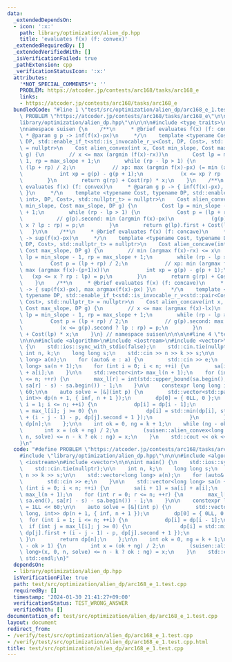 ```yaml
---
data:
  _extendedDependsOn:
  - icon: ':x:'
    path: library/optimization/alien_dp.hpp
    title: 'evaluates f(x) (f: convex)'
  _extendedRequiredBy: []
  _extendedVerifiedWith: []
  _isVerificationFailed: true
  _pathExtension: cpp
  _verificationStatusIcon: ':x:'
  attributes:
    '*NOT_SPECIAL_COMMENTS*': ''
    PROBLEM: https://atcoder.jp/contests/arc168/tasks/arc168_e
    links:
    - https://atcoder.jp/contests/arc168/tasks/arc168_e
  bundledCode: "#line 1 \"test/src/optimization/alien_dp/arc168_e_1.test.cpp\"\n#define\
    \ PROBLEM \"https://atcoder.jp/contests/arc168/tasks/arc168_e\"\n\n#line 1 \"\
    library/optimization/alien_dp.hpp\"\n\n\n\n#include <type_traits>\n#include <utility>\n\
    \nnamespace suisen {\n    /**\n     * @brief evaluates f(x) (f: convex)\n    \
    \ * @param g p -> inf(f(x)-px)\n     */\n    template <typename Cost, typename\
    \ DP, std::enable_if_t<std::is_invocable_r_v<Cost, DP, Cost>, std::nullptr_t>\
    \ = nullptr>\n    Cost alien_convex(int x, Cost min_slope, Cost max_slope, DP\
    \ g) {\n        // x <= max (argmin (f(x)-rx))\n        Cost lp = min_slope -\
    \ 1, rp = max_slope + 1;\n        while (rp - lp > 1) {\n            Cost p =\
    \ (lp + rp) / 2;\n            // xp: max (argmin f(x)-px) (= min (argmin f(x)-(p+1)x))\n\
    \            int xp = g(p) - g(p + 1);\n            (x <= xp ? rp : lp) = p;\n\
    \        }\n        return g(rp) + Cost(rp) * x;\n    }\n    /**\n     * @brief\
    \ evaluates f(x) (f: convex)\n     * @param g p -> { inf(f(x)-px), min argmin(f(x)-px)\
    \ }\n     */\n    template <typename Cost, typename DP, std::enable_if_t<std::is_invocable_r_v<std::pair<Cost,\
    \ int>, DP, Cost>, std::nullptr_t> = nullptr>\n    Cost alien_convex(int x, Cost\
    \ min_slope, Cost max_slope, DP g) {\n        Cost lp = min_slope - 1, rp = max_slope\
    \ + 1;\n        while (rp - lp > 1) {\n            Cost p = (lp + rp) / 2;\n \
    \           // g(p).second: min (argmin f(x)-px)\n            (g(p).second <=\
    \ x ? lp : rp) = p;\n        }\n        return g(lp).first + Cost(lp) * x;\n \
    \   }\n\n    /**\n     * @brief evaluates f(x) (f: concave)\n     * @param g p\
    \ -> sup(f(x)-px)\n     */\n    template <typename Cost, typename DP, std::enable_if_t<std::is_invocable_r_v<Cost,\
    \ DP, Cost>, std::nullptr_t> = nullptr>\n    Cost alien_concave(int x, Cost min_slope,\
    \ Cost max_slope, DP g) {\n        // min (argmax f(x)-rx) <= x\n        Cost\
    \ lp = min_slope - 1, rp = max_slope + 1;\n        while (rp - lp > 1) {\n   \
    \         Cost p = (lp + rp) / 2;\n            // xp: min (argmax f(x)-px) (=\
    \ max (argmax f(x)-(p+1)x))\n            int xp = g(p) - g(p + 1);\n         \
    \   (xp <= x ? rp : lp) = p;\n        }\n        return g(rp) + Cost(rp) * x;\n\
    \    }\n    /**\n     * @brief evaluates f(x) (f: concave)\n     * @param g p\
    \ -> { sup(f(x)-px), max argmax(f(x)-px) }\n     */\n    template <typename Cost,\
    \ typename DP, std::enable_if_t<std::is_invocable_r_v<std::pair<Cost, int>, DP,\
    \ Cost>, std::nullptr_t> = nullptr>\n    Cost alien_concave(int x, Cost min_slope,\
    \ Cost max_slope, DP g) {\n        // x <= max (argmax f(x)-lx)\n        Cost\
    \ lp = min_slope - 1, rp = max_slope + 1;\n        while (rp - lp > 1) {\n   \
    \         Cost p = (lp + rp) / 2;\n            // g(p).second: max (argmax f(x)-px)\n\
    \            (x <= g(p).second ? lp : rp) = p;\n        }\n        return g(lp).first\
    \ + Cost(lp) * x;\n    }\n} // namespace suisen\n\n\n\n#line 4 \"test/src/optimization/alien_dp/arc168_e_1.test.cpp\"\
    \n\n\n#include <algorithm>\n#include <iostream>\n#include <vector>\n\n\nint main()\
    \ {\n    std::ios::sync_with_stdio(false);\n    std::cin.tie(nullptr);\n\n   \
    \ int n, k;\n    long long s;\n    std::cin >> n >> k >> s;\n\n    std::vector<long\
    \ long> a(n);\n    for (auto& e : a) {\n        std::cin >> e;\n    }\n\n    std::vector<long\
    \ long> sa(n + 1);\n    for (int i = 0; i < n; ++i) {\n        sa[i + 1] = sa[i]\
    \ + a[i];\n    }\n\n    std::vector<int> max_l(n + 1);\n    for (int r = 0; r\
    \ <= n; ++r) {\n        max_l[r] = int(std::upper_bound(sa.begin(), sa.end(),\
    \ sa[r] - s) - sa.begin()) - 1;\n    }\n\n    constexpr long long inf = 1LL <<\
    \ 60;\n\n    auto solve = [&](int p) {\n        std::vector<std::pair<long long,\
    \ int>> dp(n + 1, { inf, n + 1 });\n        dp[0] = { 0LL, 0 };\n        for (int\
    \ i = 1; i <= n; ++i) {\n            dp[i] = dp[i - 1];\n            if (int j\
    \ = max_l[i]; j >= 0) {\n                dp[i] = std::min(dp[i], std::pair{ dp[j].first\
    \ + (i - j - 1) - p, dp[j].second + 1 });\n            }\n        }\n        return\
    \ dp[n];\n    };\n\n    int ok = 0, ng = k + 1;\n    while (ng - ok > 1) {\n \
    \       int x = (ok + ng) / 2;\n        (suisen::alien_convex<long long>(x, 0,\
    \ n, solve) <= n - k ? ok : ng) = x;\n    }\n    std::cout << ok << std::endl;\n\
    }\n"
  code: "#define PROBLEM \"https://atcoder.jp/contests/arc168/tasks/arc168_e\"\n\n\
    #include \"library/optimization/alien_dp.hpp\"\n\n\n#include <algorithm>\n#include\
    \ <iostream>\n#include <vector>\n\n\nint main() {\n    std::ios::sync_with_stdio(false);\n\
    \    std::cin.tie(nullptr);\n\n    int n, k;\n    long long s;\n    std::cin >>\
    \ n >> k >> s;\n\n    std::vector<long long> a(n);\n    for (auto& e : a) {\n\
    \        std::cin >> e;\n    }\n\n    std::vector<long long> sa(n + 1);\n    for\
    \ (int i = 0; i < n; ++i) {\n        sa[i + 1] = sa[i] + a[i];\n    }\n\n    std::vector<int>\
    \ max_l(n + 1);\n    for (int r = 0; r <= n; ++r) {\n        max_l[r] = int(std::upper_bound(sa.begin(),\
    \ sa.end(), sa[r] - s) - sa.begin()) - 1;\n    }\n\n    constexpr long long inf\
    \ = 1LL << 60;\n\n    auto solve = [&](int p) {\n        std::vector<std::pair<long\
    \ long, int>> dp(n + 1, { inf, n + 1 });\n        dp[0] = { 0LL, 0 };\n      \
    \  for (int i = 1; i <= n; ++i) {\n            dp[i] = dp[i - 1];\n          \
    \  if (int j = max_l[i]; j >= 0) {\n                dp[i] = std::min(dp[i], std::pair{\
    \ dp[j].first + (i - j - 1) - p, dp[j].second + 1 });\n            }\n       \
    \ }\n        return dp[n];\n    };\n\n    int ok = 0, ng = k + 1;\n    while (ng\
    \ - ok > 1) {\n        int x = (ok + ng) / 2;\n        (suisen::alien_convex<long\
    \ long>(x, 0, n, solve) <= n - k ? ok : ng) = x;\n    }\n    std::cout << ok <<\
    \ std::endl;\n}"
  dependsOn:
  - library/optimization/alien_dp.hpp
  isVerificationFile: true
  path: test/src/optimization/alien_dp/arc168_e_1.test.cpp
  requiredBy: []
  timestamp: '2024-01-30 21:41:27+09:00'
  verificationStatus: TEST_WRONG_ANSWER
  verifiedWith: []
documentation_of: test/src/optimization/alien_dp/arc168_e_1.test.cpp
layout: document
redirect_from:
- /verify/test/src/optimization/alien_dp/arc168_e_1.test.cpp
- /verify/test/src/optimization/alien_dp/arc168_e_1.test.cpp.html
title: test/src/optimization/alien_dp/arc168_e_1.test.cpp
---
```

